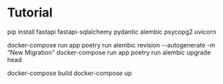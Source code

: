 # Tutorial

pip install fastapi fastapi-sqlalchemy pydantic alembic psycopg2 uvicorn

docker-compose run app poetry run alembic revision --autogenerate -m "New Migration"
docker-compose run app poetry run alembic upgrade head

docker-compose build
docker-compose up
